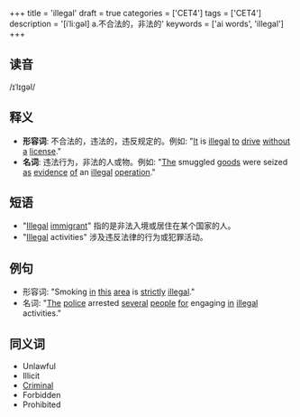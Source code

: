 +++
title = 'illegal'
draft = true
categories = ['CET4']
tags = ['CET4']
description = '[iˈliːgəl] a.不合法的，非法的'
keywords = ['ai words', 'illegal']
+++

## 读音
/ɪˈlɪgəl/

## 释义
- **形容词**: 不合法的，违法的，违反规定的。例如: "[It](/post/it/) is [illegal](/post/illegal/) [to](/post/to/) [drive](/post/drive/) [without](/post/without/) [a](/post/a/) [license](/post/license/)."
- **名词**: 违法行为，非法的人或物。例如: "[The](/post/the/) smuggled [goods](/post/goods/) were seized [as](/post/as/) [evidence](/post/evidence/) [of](/post/of/) an [illegal](/post/illegal/) [operation](/post/operation/)."

## 短语
- "[Illegal](/post/illegal/) [immigrant](/post/immigrant/)" 指的是非法入境或居住在某个国家的人。
- "[Illegal](/post/illegal/) activities" 涉及违反法律的行为或犯罪活动。

## 例句
- 形容词: "Smoking [in](/post/in/) [this](/post/this/) [area](/post/area/) is [strictly](/post/strictly/) [illegal](/post/illegal/)."
- 名词: "[The](/post/the/) [police](/post/police/) arrested [several](/post/several/) [people](/post/people/) [for](/post/for/) engaging [in](/post/in/) [illegal](/post/illegal/) activities."

## 同义词
- Unlawful
- Illicit
- [Criminal](/post/criminal/)
- Forbidden
- Prohibited
